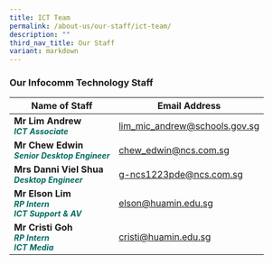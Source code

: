 ```yaml
---
title: ICT Team
permalink: /about-us/our-staff/ict-team/
description: ""
third_nav_title: Our Staff
variant: markdown
---
```

### **Our Infocomm Technology Staff**


| Name of Staff | Email Address | 
| -------- | -------- |
| **Mr Lim Andrew** <br><b><i style="color:#016C62; font-size:14px;">ICT Associate</i></b>| lim_mic_andrew@schools.gov.sg     | 
|**Mr Chew Edwin**<br><b><i style="color:#016C62;font-size:14px;">Senior Desktop Engineer</i></b> | chew_edwin@ncs.com.sg
|**Mrs Danni Viel Shua**<br><b><i style="color:#016C62;font-size:14px;">Desktop Engineer</i></b> | g-ncs1223pde@ncs.com.sg
|**Mr Elson Lim**<br><b><i style="color:#016C62;font-size:14px;">RP Intern<br>ICT Support &amp; AV</i></b>| elson@huamin.edu.sg
|**Mr Cristi Goh**<br><b><i style="color:#016C62;font-size:14px;">RP  Intern<br>ICT Media</i></b>| cristi@huamin.edu.sg
